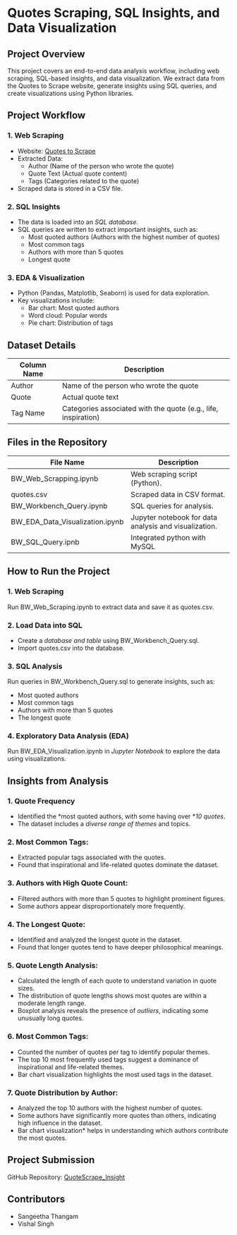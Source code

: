 #  Quotes Scraping, SQL Insights, and Data Visualization  

## Project Overview 
This project covers an end-to-end data analysis workflow, including web scraping, SQL-based insights, and data visualization. We extract data from the Quotes to Scrape website, generate insights using SQL queries, and create visualizations using Python libraries.  

## Project Workflow  

### 1. Web Scraping  
- Website: [Quotes to Scrape](http://quotes.toscrape.com/)  
- Extracted Data: 
  - Author (Name of the person who wrote the quote)  
  - Quote Text (Actual quote content)  
  - Tags (Categories related to the quote)  
- Scraped data is stored in a CSV file.  

### 2. SQL Insights  
- The data is loaded into an *SQL database*.  
- SQL queries are written to extract important insights, such as:  
  - Most quoted authors (Authors with the highest number of quotes)  
  - Most common tags  
  - Authors with more than 5 quotes 
  - Longest quote  

### 3. EDA & Visualization  
- Python (Pandas, Matplotlib, Seaborn) is used for data exploration.  
- Key visualizations include:  
  - Bar chart: Most quoted authors  
  - Word cloud: Popular words  
  - Pie chart: Distribution of tags  

## Dataset Details 
| Column Name | Description |  
|-------------|-------------|  
| Author | Name of the person who wrote the quote |  
| Quote | Actual quote text |  
| Tag Name | Categories associated with the quote (e.g., life, inspiration) |  

## Files in the Repository  

| File Name | Description |  
|-------------|-------------|  
| BW_Web_Scrapping.ipynb| Web scraping script (Python). |  
| quotes.csv | Scraped data in CSV format. |  
| BW_Workbench_Query.ipynb | SQL queries for analysis. |  
| BW_EDA_Data_Visualization.ipynb | Jupyter notebook for data analysis and visualization. |  
| BW_SQL_Query.ipnb | Integrated python with MySQL |  

## How to Run the Project 

### 1. Web Scraping
Run BW_Web_Scraping.ipynb to extract data and save it as quotes.csv.  

### 2. Load Data into SQL
- Create a *database and table* using BW_Workbench_Query.sql.  
- Import quotes.csv into the database.  

### 3. SQL Analysis 
Run queries in BW_Workbench_Query.sql to generate insights, such as:  
- Most quoted authors
- Most common tags
- Authors with more than 5 quotes
- The longest quote  

### 4. Exploratory Data Analysis (EDA)  
Run BW_EDA_Visualization.ipynb in *Jupyter Notebook* to explore the data using visualizations.  

## Insights from Analysis 

### 1. Quote Frequency  
- Identified the *most quoted authors, with some having over **10 quotes*.  
- The dataset includes a *diverse range of themes* and topics.  

### 2. Most Common Tags:
- Extracted popular tags associated with the quotes.  
- Found that inspirational and life-related quotes dominate the dataset.  

### 3. Authors with High Quote Count: 
- Filtered authors with more than 5 quotes to highlight prominent figures.  
- Some authors appear disproportionately more frequently.

### 4. The Longest Quote:
- Identified and analyzed the longest quote in the dataset.  
- Found that longer quotes tend to have deeper philosophical meanings.  

### 5. Quote Length Analysis:
- Calculated the length of each quote to understand variation in quote sizes.  
- The distribution of quote lengths shows most quotes are within a moderate length range.  
- Boxplot analysis reveals the presence of *outliers*, indicating some unusually long quotes.  

### 6. Most Common Tags:  
- Counted the number of quotes per tag to identify popular themes.  
- The top 10 most frequently used tags suggest a dominance of inspirational and life-related themes.  
- Bar chart visualization highlights the most used tags in the dataset.  

### 7. Quote Distribution by Author:
- Analyzed the top 10 authors with the highest number of quotes.  
- Some authors have significantly more quotes than others, indicating high influence in the dataset.  
- Bar chart visualization* helps in understanding which authors contribute the most quotes.  

## Project Submission
GitHub Repository: [QuoteScrape_Insight]([https://github.com/sangeetha077/QuoteScrape_Insight]) 

## Contributors
- Sangeetha Thangam
- Vishal Singh 

